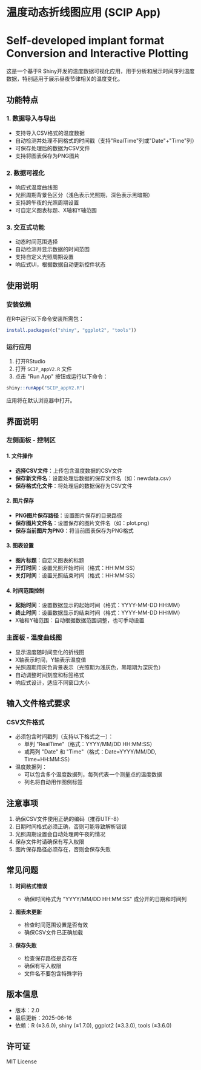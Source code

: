 # 温度动态折线图应用 (SCIP App)
# Self-developed implant format Conversion and Interactive Plotting

这是一个基于R Shiny开发的温度数据可视化应用，用于分析和展示时间序列温度数据，特别适用于展示昼夜节律相关的温度变化。

## 功能特点

### 1. 数据导入与导出
- 支持导入CSV格式的温度数据
- 自动检测并处理不同格式的时间戳（支持"RealTime"列或"Date"+"Time"列）
- 可保存处理后的数据为CSV文件
- 支持将图表保存为PNG图片

### 2. 数据可视化
- 响应式温度曲线图
- 光照周期背景色区分（浅色表示光照期，深色表示黑暗期）
- 支持跨午夜的光照周期设置
- 可自定义图表标题、X轴和Y轴范围

### 3. 交互式功能
- 动态时间范围选择
- 自动检测并显示数据的时间范围
- 支持自定义光照周期设置
- 响应式UI，根据数据自动更新控件状态

## 使用说明

### 安装依赖

在R中运行以下命令安装所需包：

```r
install.packages(c("shiny", "ggplot2", "tools"))
```

### 运行应用

1. 打开RStudio
2. 打开 `SCIP_appV2.R` 文件
3. 点击 "Run App" 按钮或运行以下命令：

```r
shiny::runApp("SCIP_appV2.R")
```

应用将在默认浏览器中打开。

## 界面说明

### 左侧面板 - 控制区

#### 1. 文件操作
- **选择CSV文件**：上传包含温度数据的CSV文件
- **保存新文件名**：设置处理后数据的保存文件名（如：newdata.csv）
- **保存格式化文件**：将处理后的数据保存为CSV文件

#### 2. 图片保存
- **PNG图片保存路径**：设置图片保存的目录路径
- **保存图片文件名**：设置保存的图片文件名（如：plot.png）
- **保存当前图片为PNG**：将当前图表保存为PNG格式

#### 3. 图表设置
- **图片标题**：自定义图表的标题
- **开灯时间**：设置光照开始时间（格式：HH:MM:SS）
- **关灯时间**：设置光照结束时间（格式：HH:MM:SS）

#### 4. 时间范围控制
- **起始时间**：设置数据显示的起始时间（格式：YYYY-MM-DD HH:MM）
- **终止时间**：设置数据显示的结束时间（格式：YYYY-MM-DD HH:MM）
- X轴和Y轴范围：自动根据数据范围调整，也可手动设置

### 主面板 - 温度曲线图

- 显示温度随时间变化的折线图
- X轴表示时间，Y轴表示温度值
- 光照周期用灰色背景表示（光照期为浅灰色，黑暗期为深灰色）
- 自动调整时间刻度和标签格式
- 响应式设计，适应不同窗口大小

## 输入文件格式要求

### CSV文件格式
- 必须包含时间戳列（支持以下格式之一）：
  - 单列 "RealTime"（格式：YYYY/MM/DD HH:MM:SS）
  - 或两列 "Date" 和 "Time"（格式：Date=YYYY/MM/DD, Time=HH:MM:SS）
- 温度数据列：
  - 可以包含多个温度数据列，每列代表一个测量点的温度数据
  - 列名将自动用作图例标签

## 注意事项

1. 确保CSV文件使用正确的编码（推荐UTF-8）
2. 日期时间格式必须正确，否则可能导致解析错误
3. 光照周期设置会自动处理跨午夜的情况
4. 保存文件时请确保有写入权限
5. 图片保存路径必须存在，否则会保存失败

## 常见问题

1. **时间格式错误**
   - 确保时间格式为 "YYYY/MM/DD HH:MM:SS" 或分开的日期和时间列
   
2. **图表未更新**
   - 检查时间范围设置是否有效
   - 确保CSV文件已正确加载
   
3. **保存失败**
   - 检查保存路径是否存在
   - 确保有写入权限
   - 文件名不要包含特殊字符

## 版本信息

- 版本：2.0
- 最后更新：2025-06-16
- 依赖：R (≥3.6.0), shiny (≥1.7.0), ggplot2 (≥3.3.0), tools (≥3.6.0)

## 许可证

MIT License
